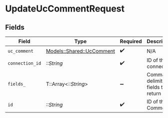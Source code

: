 # UpdateUcCommentRequest


## Fields

| Field                                                         | Type                                                          | Required                                                      | Description                                                   |
| ------------------------------------------------------------- | ------------------------------------------------------------- | ------------------------------------------------------------- | ------------------------------------------------------------- |
| `uc_comment`                                                  | [Models::Shared::UcComment](../../models/shared/uccomment.md) | :heavy_check_mark:                                            | N/A                                                           |
| `connection_id`                                               | *::String*                                                    | :heavy_check_mark:                                            | ID of the connection                                          |
| `fields_`                                                     | T::Array<*::String*>                                          | :heavy_minus_sign:                                            | Comma-delimited fields to return                              |
| `id`                                                          | *::String*                                                    | :heavy_check_mark:                                            | ID of the Comment                                             |